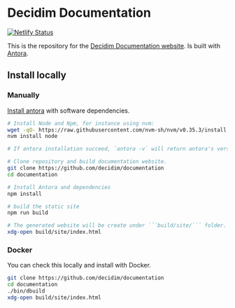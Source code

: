 
# Decidim Documentation

[![Netlify Status](https://api.netlify.com/api/v1/badges/d20ee965-1821-49c9-8e5a-f428133b5c39/deploy-status)](https://app.netlify.com/sites/decidim-documentation/deploys)

This is the repository for the [Decidim Documentation website](https://docs.decidim.org/). Is built with [Antora](https://antora.org/).

## Install locally

### Manually

[Install antora](https://docs.antora.org/antora/2.3/install-and-run-quickstart/) with software dependencies.

```bash
# Install Node and Npm, for instance using nvm:
wget -qO- https://raw.githubusercontent.com/nvm-sh/nvm/v0.35.3/install.sh | bash
nvm install node

# If antora installation succeed, `antora -v` will return antora's version.

# Clone repository and build documentation website.
git clone https://github.com/decidim/documentation
cd documentation

# Install Antora and dependencies
npm install

# build the static site
npm run build

# The generated website will be create under ```build/site/``` folder. Open ```index.html``` with any browser.
xdg-open build/site/index.html
```

### Docker

You can check this locally and install with Docker.

```bash
git clone https://github.com/decidim/documentation
cd documentation
./bin/dbuild
xdg-open build/site/index.html
```

